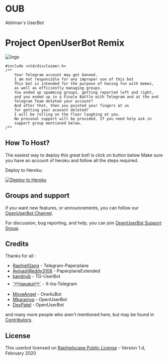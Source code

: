 # OUB
Abhinav's UserBot
# Project OpenUserBot Remix

![logo](https://telegra.ph/file/12fd39f968f0892ae1a7e.jpg)

```
#include <std/disclaimer.h>
/**
    Your Telegram account may get banned.
    I am not responsible for any improper use of this bot
    This bot is intended for the purpose of having fun with memes,
    as well as efficiently managing groups.
    You ended up spamming groups, getting reported left and right,
    and you ended up in a Finale Battle with Telegram and at the end
    Telegram Team deleted your account?
    And after that, then you pointed your fingers at us
    for getting your acoount deleted?
    I will be rolling on the floor laughing at you.
    No presonal support will be provided. If you need help ask in 
    support group mentioned below.
/**
```

## How To Host?

The easiest way to deploy this great bot! is click on button below
Make sure you have an account of heroku and follow all the steps required.

Deploy to Heroku:
<p align="left"><a href="https://heroku.com/deploy?template=https://github.com/sahyam2019/oub-remix/tree/sql-extended"> <img src="https://www.herokucdn.com/deploy/button.svg" alt="Deploy to Heroku" /></a></p>

## Groups and support

if you want new features, or announcements, you can follow our [OpenUserBot Channel](https://t.me/PaperplaneExtended_news).

For discussion, bug reporting, and help, you can join [OpenUserBot Support Group](https://t.me/PPE_Support).

## Credits

Thanks for all : 
* [RaphielGang](https://github.com/RaphielGang) - Telegram-Paperplane
* [AvinashReddy3108](https://github.com/AvinashReddy3108) - PaperplaneExtended
* [kandnub](https://github.com/kandnub) - TG-UserBot
* [༺αиυвιѕ༻](https://github.com/Dark-Princ3) - X-tra-Telegram
* [MoveAngel](https://github.com/MoveAngel) - One4uBot
* [Mkaraniya](https://github.com/mkaraniya) - OpenUserBot
* [DevPatel](https://github.com/Devp73) - OpenUserBot

and many more people who aren't mentioned here, but may be found in [Contributors](https://github.com/sahyam2019/oub-remix/graphs/contributors).

## License

This userbot licensed on [Raphielscape Public License](https://github.com/sahyam2019/oub-remix/blob/sql-extended/LICENSE) - Version 1.d, February 2020
